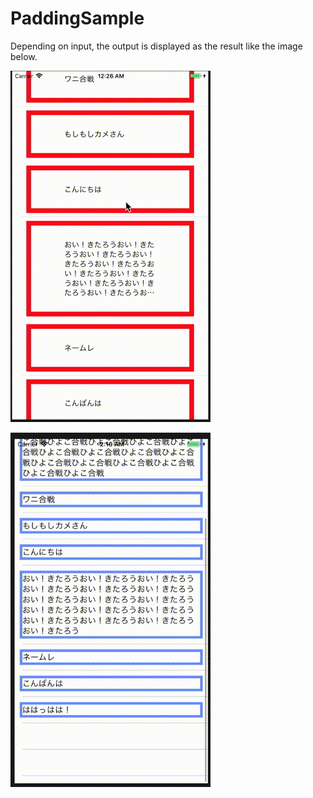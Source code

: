 # PaddingSample


Depending on input, the output is displayed as the result like the image below.

![result](https://github.com/sachiko-kame/PaddingSample/blob/3324edcb72fab66f7bfc3cb520da5b3356ca85e9/padding.gif)



![result](https://raw.githubusercontent.com/sachiko-kame/PaddingSample/e2e883654c1a983924930fc891019ae5ca4df99f/padding2.gif)
